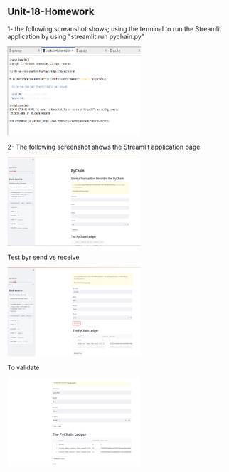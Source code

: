 ## Unit-18-Homework
1- the following screanshot shows; using the  terminal to run the Streamlit application by using "streamlit run pychain.py"

<img src="terminal_run.png" width="300" height="200">

2- The following screenshot shows the Streamlit application page

<img src="Streamlit run.png" width="300" height="200">

Test byr send vs receive

<img src="Test1.png" width="300" height="200">

To validate

<img src="Test_validate.png" width="300" height="200">
